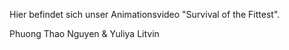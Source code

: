 Hier befindet sich unser Animationsvideo "Survival of the Fittest".

Phuong Thao Nguyen & Yuliya Litvin 
